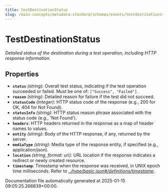 ```yaml
---
title: testDestinationStatus
slug: /main-concepts/metadata-standard/schemas/events/testdestinationstatus
---
```


# TestDestinationStatus

*Detailed status of the destination during a test operation, including HTTP response information.*

## Properties

- **`status`** *(string)*: Overall test status, indicating if the test operation succeeded or failed. Must be one of: `["Success", "Failed"]`.
- **`reason`** *(string)*: Detailed reason for failure if the test did not succeed.
- **`statusCode`** *(integer)*: HTTP status code of the response (e.g., 200 for OK, 404 for Not Found).
- **`statusInfo`** *(string)*: HTTP status reason phrase associated with the status code (e.g., 'Not Found').
- **`headers`**: HTTP headers returned in the response as a map of header names to values.
- **`entity`** *(string)*: Body of the HTTP response, if any, returned by the server.
- **`mediaType`** *(string)*: Media type of the response entity, if specified (e.g., application/json).
- **`location`** *(string, format: uri)*: URL location if the response indicates a redirect or newly created resource.
- **`timestamp`**: Timestamp when the response was received, in UNIX epoch time milliseconds. Refer to *[../type/basic.json#/definitions/timestamp](#/type/basic.json#/definitions/timestamp)*.


Documentation file automatically generated at 2025-01-15 09:05:25.266839+00:00.
